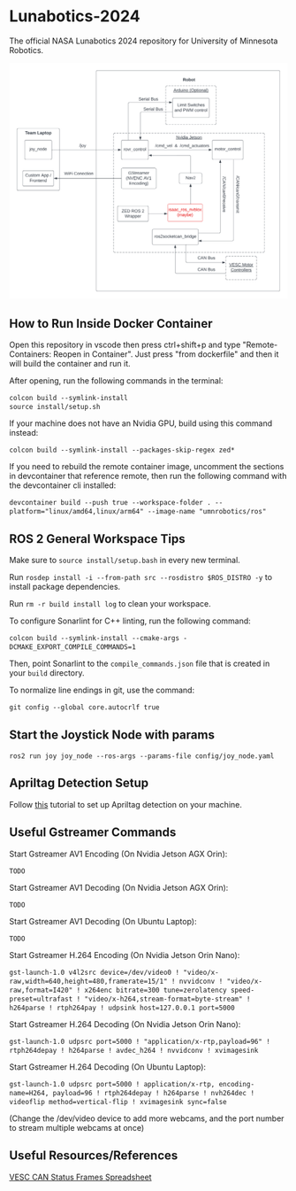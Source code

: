 # Lunabotics-2024

The official NASA Lunabotics 2024 repository for University of Minnesota Robotics.

![Control-Flow Diagram](assets/NASA-Lunabotics-Software-Diagram.png)

## How to Run Inside Docker Container

Open this repository in vscode then press ctrl+shift+p and type "Remote-Containers: Reopen in Container".
Just press "from dockerfile" and then it will build the container and run it.

After opening, run the following commands in the terminal:

```
colcon build --symlink-install
source install/setup.sh
```

If your machine does not have an Nvidia GPU, build using this command instead:

```
colcon build --symlink-install --packages-skip-regex zed*
```

If you need to rebuild the remote container image, uncomment the sections in devcontainer that reference remote, then run the following command with the devcontainer cli installed:

```
devcontainer build --push true --workspace-folder . --platform="linux/amd64,linux/arm64" --image-name "umnrobotics/ros"
```

## ROS 2 General Workspace Tips

Make sure to `source install/setup.bash` in every new terminal.

Run `rosdep install -i --from-path src --rosdistro $ROS_DISTRO -y` to install package dependencies.

Run `rm -r build install log` to clean your workspace.

To configure Sonarlint for C++ linting, run the following command:
```
colcon build --symlink-install --cmake-args -DCMAKE_EXPORT_COMPILE_COMMANDS=1
```
Then, point Sonarlint to the `compile_commands.json` file that is created in your `build` directory.

To normalize line endings in git, use the command:
```
git config --global core.autocrlf true
```

## Start the Joystick Node with params

```
ros2 run joy joy_node --ros-args --params-file config/joy_node.yaml
```

## Apriltag Detection Setup

Follow [this](https://github.com/NVIDIA-ISAAC-ROS/isaac_ros_apriltag/blob/main/docs/tutorial-usb-cam.md) tutorial to set up Apriltag detection on your machine.

## Useful Gstreamer Commands

Start Gstreamer AV1 Encoding (On Nvidia Jetson AGX Orin): 

```
TODO
```

Start Gstreamer AV1 Decoding (On Nvidia Jetson AGX Orin): 

```
TODO
```

Start Gstreamer AV1 Decoding (On Ubuntu Laptop): 

```
TODO
```

Start Gstreamer H.264 Encoding (On Nvidia Jetson Orin Nano): 

```
gst-launch-1.0 v4l2src device=/dev/video0 ! "video/x-raw,width=640,height=480,framerate=15/1" ! nvvidconv ! "video/x-raw,format=I420" ! x264enc bitrate=300 tune=zerolatency speed-preset=ultrafast ! "video/x-h264,stream-format=byte-stream" ! h264parse ! rtph264pay ! udpsink host=127.0.0.1 port=5000
```

Start Gstreamer H.264 Decoding (On Nvidia Jetson Orin Nano): 

```
gst-launch-1.0 udpsrc port=5000 ! "application/x-rtp,payload=96" ! rtph264depay ! h264parse ! avdec_h264 ! nvvidconv ! xvimagesink
```

Start Gstreamer H.264 Decoding (On Ubuntu Laptop): 

```
gst-launch-1.0 udpsrc port=5000 ! application/x-rtp, encoding-name=H264, payload=96 ! rtph264depay ! h264parse ! nvh264dec ! videoflip method=vertical-flip ! xvimagesink sync=false
```

(Change the /dev/video device to add more webcams, and the port number to stream multiple webcams at once)

## Useful Resources/References

[VESC CAN Status Frames Spreadsheet](https://github.com/codermonkey42/VESC_CAN)
